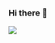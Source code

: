 ### Hi there 👋

 <img src="https://img.shields.io/badge/java-007396?style=for-the-badge&logo=java&logoColor=white"> 

